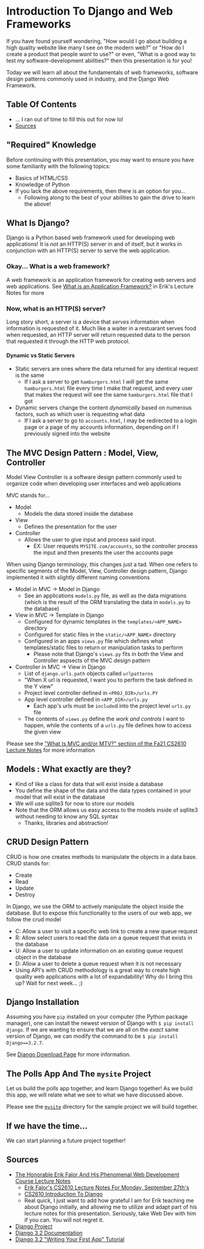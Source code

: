 # Introduction To Django and Web Frameworks

If you have found yourself wondering, "How would I go about building a high quality website like many I see on the modern web?" or "How do I create a product that people *want* to use?" or even, "What is a good way to test my software-development abilities?" then this presentation is for you! 

Today we will learn all about the fundamentals of web frameworks, software design patterns commonly used in industry, and the Django Web Framework. 

## Table Of Contents
*   ... I ran out of time to fill this out for now lol
*   [Sources](#Sources)

## "Required" Knowledge
Before continuing with this presentation, you may want to ensure you have some familiarity with the following topics:

*   Basics of HTML/CSS
*   Knowledge of Python
*   If you lack the above requirements, then there is an option for you...
    *   Following along to the best of your abilities to gain the drive to learn the above!


## What Is Django?
Django is a Python based web framework used for developing web applications! It is *not* an HTTP(S) server in and of itself, but it works in conjunction with an HTTP(S) server to serve the web application.


### Okay... What is a web framework?
A web framework is an application framework for creating web servers and web applications. See [What is an Application Framework?](https://gitlab.cs.usu.edu/erik.falor/fa21-cs2610-lecturenotes/-/blob/master/Module2/Django.md#what-is-an-application-framework) in Erik's Lecture Notes for more

### Now, what is an HTTP(S) server? 
Long story short, a server is a device that *serves* information when information is requested of it. Much like a waiter in a restuarant serves food when requested, an HTTP server will return requested data to the person that requested it through the HTTP web protocol.

#### Dynamic vs Static Servers
*   Static servers are ones where the data returned for any identical request is the same
    *   If I ask a server to get `hamburgers.html` I *will* get the same `hamburgers.html` file every time I make that request, and every user that makes the request will see the same `hamburgers.html` file that I got
*   Dynamic servers change the content *dynamically* based on numerous factors, such as which user is requesting what data
    *   If I ask a server to go to `accounts.html`, I may be redirected to a login page or a page of my accounts information, depending on if I previously signed into the website

## The MVC Design Pattern : Model, View, Controller
Model View Controller is a software design pattern commonly used to organize code when developing user interfaces and web applications

MVC stands for...
*   Model
    *   Models the data stored inside the database
*   View
    *   Defines the presentation for the user
*   Controller
    *   Allows the user to give input and process said input.
        *   EX: User requests `MYSITE.com/accounts`, so the controller process the input and then presents the user the accounts page

When using Django terminology, this changes just a tad. When one refers to specific segments of the Model, View, Controller design pattern, Django implemented it with slightly different naming conventions

*   Model in MVC -> Model in Django
    *   See an applications `models.py` file, as well as the data migrations (which is the result of the ORM translating the data in `models.py` to the database)
*   View in MVC -> Template in Django
    *   Configured for dynamic templates in the `templates/<APP_NAME>` directory 
    *   Configured for static files in the `static/<APP_NAME>` directory 
    *   Configured in an apps `views.py` file which defines what templates/static files to return or manipulation tasks to perform
        *   Please note that Django's `views.py` fits in both the View and Controller aspsects of the MVC design pattern 
*   Controller in MVC -> View in Django
    *   List of `django.urls.path` objects called `urlpatterns`
    *   "When X url is requested, I want you to perform the task defined in the Y view"
    *   Project level controller defined in `<PROJ_DIR>/urls.PY`
    *   App level controller defined in `<APP_DIR>/urls.py`
        *   Each app's urls must be `include`d into the project level `urls.py` file 
    *   The contents of `views.py` define the *work and controls* I want to happen, while the contents of a `urls.py` file defines how to access the given view 

Please see the ["What Is MVC and/or MTV?" section of the Fa21 CS2610 Lecture Notes](https://gitlab.cs.usu.edu/erik.falor/fa21-cs2610-lecturenotes/-/blob/master/Module2/Django.md#what-is-mvc-andor-mtv) for more information

## Models : What exactly are they?
*   Kind of like a class for data that will exist inside a database
*   You define the shape of the data and the data types contained in your model that will exist in the database
*   We will use sqllite3 for now to store our models
*   Note that the ORM allows us easy access to the models inside of sqllite3 without needing to know any SQL syntax
    *   Thanks, libraries and abstraction!

## CRUD Design Pattern
CRUD is how one creates methods to manipulate the objects in a data base. CRUD stands for:
*   Create
*   Read
*   Update
*   Destroy

In Django, we use the ORM to actively manipulate the object inside the database. But to expose this functionality to the users of our web app, we follow the crud model

*   C: Allow a user to visit a specific web link to create a new queue request
*   R: Allow select users to read the data on a queue request that exists in the database
*   U: Allow a user to update information on an existing queue request object in the database
*   D: Allow a user to delete a queue request when it is not necessary
*   Using API's with CRUD methodology is a great way to create high quality web applications with a lot of expandability! Why do I bring this up? Wait for next week... ;)

## Django Installation

Assuming you have `pip` installed on your computer (the Python package manager), one can install the newest version of Django with `$ pip install django`. If we are wanting to ensure that we are all on the *exact* same version of Django, we can modify the command to be `$ pip install Django==3.2.7`. 

See [Django Download Page](https://www.djangoproject.com/download/) for more information.

## The Polls App And The `mysite` Project
Let us build the polls app together, and learn Django together! As we build this app, we will relate what we see to what we have discussed above.

Please see the [`mysite`](./mysite) directory for the sample project we will build together.

## If we have the time...
We can start planning a future project together!

## Sources
*   [The Honorable Erik Falor And His Phenomenal Web Development Course Lecture Notes](https://gitlab.cs.usu.edu/erik.falor/fa21-cs2610-lecturenotes)
    *   [Erik Falor's CS2610 Lecture Notes For Monday, September 27th's](https://gitlab.cs.usu.edu/erik.falor/fa21-cs2610-lecturenotes/-/tree/master/Module2/Lec11-Mon_Sep_27)
    *   [CS2610 Introduction To Django](https://gitlab.cs.usu.edu/erik.falor/fa21-cs2610-lecturenotes/-/blob/master/Module2/Django.md)
    *   Real quick, I just want to add how grateful I am for Erik teaching me about Django initially, and allowing me to utilize and adapt part of his lecture notes for this presentation. Seriously, take Web Dev with him if you can. You will not regret it.
*   [Django Project](https://djangoproject.com/)
*   [Django 3.2 Documentation](https://docs.djangoproject.com/en/3.2)
*   [Django 3.2 "Writing Your First App" Tutorial](https://docs.djangoproject.com/en/3.2/intro/tutorial01/)

